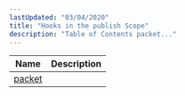 ```yaml
---
lastUpdated: "03/04/2020"
title: "Hooks in the publish Scope"
description: "Table of Contents packet..."
---
```



| Name                                                                                 | Description |
|--------------------------------------------------------------------------------------|-------------|
| [packet](/momentum/3/3-api/hooks-publish-packet) |             |
